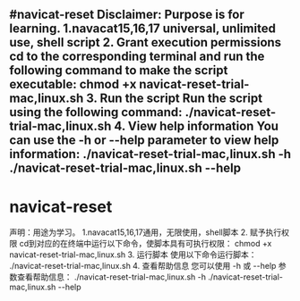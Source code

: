 #navicat-reset
Disclaimer: Purpose is for learning.
1.navacat15,16,17 universal, unlimited use, shell script
2. Grant execution permissions
cd to the corresponding terminal and run the following command to make the script executable:
chmod +x navicat-reset-trial-mac,linux.sh
3. Run the script
Run the script using the following command:
./navicat-reset-trial-mac,linux.sh
4. View help information
You can use the -h or --help parameter to view help information:
./navicat-reset-trial-mac,linux.sh -h
./navicat-reset-trial-mac,linux.sh --help
-----------------------------------------------------------------------------------
# navicat-reset
声明：用途为学习。
1.navacat15,16,17通用，无限使用，shell脚本
2. 赋予执行权限
cd到对应的在终端中运行以下命令，使脚本具有可执行权限：
chmod +x navicat-reset-trial-mac,linux.sh
3. 运行脚本
使用以下命令运行脚本：
./navicat-reset-trial-mac,linux.sh
4. 查看帮助信息
您可以使用 -h 或 --help 参数查看帮助信息：
./navicat-reset-trial-mac,linux.sh -h
./navicat-reset-trial-mac,linux.sh --help
